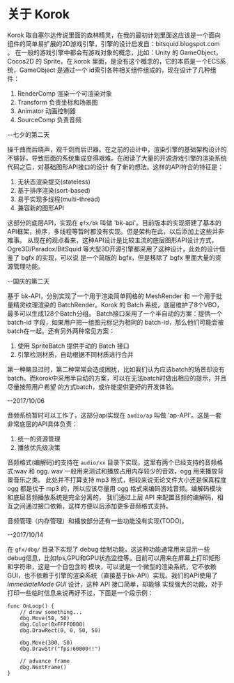 # 关于 Korok

Korok 取自塞尔达传说里面的森林精灵，在我的最初计划里面这应该是一个面向组件的简单易扩展的2D游戏引擎，引擎的设计启发自：bitsquid.blogspot.com 。
在一般的游戏引擎中都会有游戏对象的概念，比如：Unity 的 GameObject，Cocos2D 的 Sprite，在 korok 里面，是没有这个概念的，它的本质是一个ECS系统，GameObject
是通过一个 id索引各种相关组件组成的，现在设计了几种组件：

1. RenderComp 渲染一个可渲染对象
2. Transform  负责坐标和场景图
3. Animator   动画控制器
3. SourceComp 负责音频

--七夕的第二天

操千曲而后晓声，观千剑而后识器。在之前的设计中，渲染引擎的基础架构设计的不够好，导致后面的系统集成变得艰难。在阅读了大量的开源游戏引擎的渲染系统代码之后，对基础图形API接口的设计
有了新的想法。这样的API符合的特征是：

1. 无状态渲染提交(stateless)
2. 基于排序渲染(sort-based)
3. 易于实现多线程(multi-thread)
4. 兼容新的图形API

这部分的底层API，实现在 `gfx/bk` 叫做 'bk-api'。目前版本的实现搭建了基本的API框架，排序，多线程等暂时都没有实现。但是架构在此，以后添加上这些并非难事。
从现在的观点看来，这种API设计是比较主流的底层图形API设计方式，Ogre3D/Paradox/BitSquid 等大型3D开源引擎都采用了这种设计，此处的设计借鉴了 bgfx 的实现，可以说
是一个简版的 bgfx，但是移除了 bgfx 里面大量的资源管理功能。


--国庆的第二天

基于 bk-API，分别实现了一个用于渲染简单网格的 MeshRender 和 一个用于批量精灵纹理渲染的 BatchRender。Korok 的 Batch 系统，底层维护了8个VBO，最多可以生成128个Batch分组。
Batch接口采用了一个半自动的方案：提供一个 batch-id 字段，如果用户把一组图元标记为相同的 batch-id，那么他们可能会被batch在一起。还有另外两种常见方案：

1. 使用 SpriteBatch 提供手动的 Batch 接口
2. 引擎检测材质，自动根据不同材质进行合并

第一种略显过时，第二种常常会造成困扰，比如我们认为应该batch的场景却没有batch。而korok中采用半自动的方案，可以在无法batch时做出相应的提示，并且尽量按照用户希望
的方式batch，或许能提供更好的开发体验。

--2017/10/06

音频系统暂时可以工作了，这部分api实现在 `audio/ap` 叫做 'ap-API'。这是一套非常底层的API具体负责：

1. 统一的资源管理
2. 播放优先级决策

音频格式(编解码)的支持在 `audio/xx` 目录下实现，这里有两个已经支持的音频格式:wav 和 ogg. wav 一般用来测试和播放占用内存较少的音效，ogg 用来播放背景音乐之类。
此处并不打算支持 mp3 格式，相较来说无论文件大小还是保真程度 ogg 都是优于 mp3 的，所以应该尽量用 ogg 格式来编码游戏音频。编解码模块和底层音频播放系统是完全分离的，
我们通过上层 API 来配置音频的编解码，相互之间通过接口依赖，这样方便以后添加更多音频格式支持。

音频管理（内存管理）和播放部分还有一些功能没有实现(TODO)。

--2017/10/14

在 `gfx/dbg/` 目录下实现了 debug 绘制功能，这这种功能通常用来显示一些debug信息，比如fps,GPU和GPU状态监控等。目前可以用来在屏幕上打印矩形和字符串，这是一个自包含的
模块，可以说是一个微型的渲染系统，它不依赖GUI，也不依赖于引擎的渲染系统（直接基于bk-API）实现。我们的API使用了 *ImmediateMode GUI* 设计，这种 API 接口简单，却能够
实现强大的功能，对于打印一些临时信息来说再好不过，下面是一个段示例：

```
func OnLoop() {
	// draw something...
	dbg.Move(50, 50)
	dbg.Color(0xFFFF0000)
	dbg.DrawRect(0, 0, 50, 50)

	dbg.Move(300, 50)
	dbg.DrawStr("fps:60000!!")

	// advance frame
	dbg.NextFrame()
}
```



